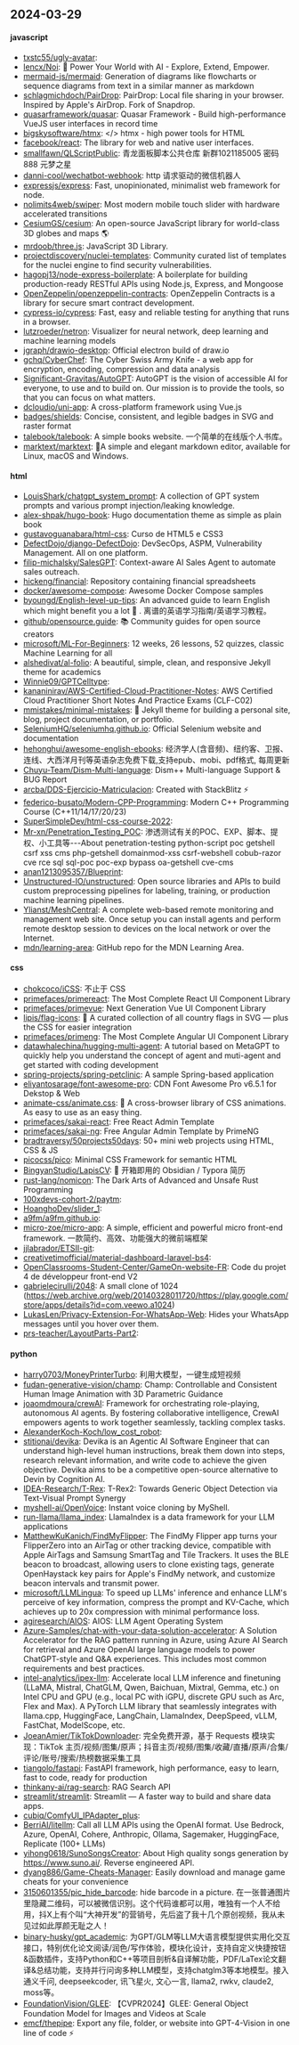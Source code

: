 ## 2024-03-29

#### javascript
* [txstc55/ugly-avatar](https://github.com/txstc55/ugly-avatar): 
* [lencx/Noi](https://github.com/lencx/Noi): 🚀 Power Your World with AI - Explore, Extend, Empower.
* [mermaid-js/mermaid](https://github.com/mermaid-js/mermaid): Generation of diagrams like flowcharts or sequence diagrams from text in a similar manner as markdown
* [schlagmichdoch/PairDrop](https://github.com/schlagmichdoch/PairDrop): PairDrop: Local file sharing in your browser. Inspired by Apple's AirDrop. Fork of Snapdrop.
* [quasarframework/quasar](https://github.com/quasarframework/quasar): Quasar Framework - Build high-performance VueJS user interfaces in record time
* [bigskysoftware/htmx](https://github.com/bigskysoftware/htmx): </> htmx - high power tools for HTML
* [facebook/react](https://github.com/facebook/react): The library for web and native user interfaces.
* [smallfawn/QLScriptPublic](https://github.com/smallfawn/QLScriptPublic): 青龙面板脚本公共仓库 新群1021185005 密码888 元梦之星
* [danni-cool/wechatbot-webhook](https://github.com/danni-cool/wechatbot-webhook): http 请求驱动的微信机器人
* [expressjs/express](https://github.com/expressjs/express): Fast, unopinionated, minimalist web framework for node.
* [nolimits4web/swiper](https://github.com/nolimits4web/swiper): Most modern mobile touch slider with hardware accelerated transitions
* [CesiumGS/cesium](https://github.com/CesiumGS/cesium): An open-source JavaScript library for world-class 3D globes and maps 🌎
* [mrdoob/three.js](https://github.com/mrdoob/three.js): JavaScript 3D Library.
* [projectdiscovery/nuclei-templates](https://github.com/projectdiscovery/nuclei-templates): Community curated list of templates for the nuclei engine to find security vulnerabilities.
* [hagopj13/node-express-boilerplate](https://github.com/hagopj13/node-express-boilerplate): A boilerplate for building production-ready RESTful APIs using Node.js, Express, and Mongoose
* [OpenZeppelin/openzeppelin-contracts](https://github.com/OpenZeppelin/openzeppelin-contracts): OpenZeppelin Contracts is a library for secure smart contract development.
* [cypress-io/cypress](https://github.com/cypress-io/cypress): Fast, easy and reliable testing for anything that runs in a browser.
* [lutzroeder/netron](https://github.com/lutzroeder/netron): Visualizer for neural network, deep learning and machine learning models
* [jgraph/drawio-desktop](https://github.com/jgraph/drawio-desktop): Official electron build of draw.io
* [gchq/CyberChef](https://github.com/gchq/CyberChef): The Cyber Swiss Army Knife - a web app for encryption, encoding, compression and data analysis
* [Significant-Gravitas/AutoGPT](https://github.com/Significant-Gravitas/AutoGPT): AutoGPT is the vision of accessible AI for everyone, to use and to build on. Our mission is to provide the tools, so that you can focus on what matters.
* [dcloudio/uni-app](https://github.com/dcloudio/uni-app): A cross-platform framework using Vue.js
* [badges/shields](https://github.com/badges/shields): Concise, consistent, and legible badges in SVG and raster format
* [talebook/talebook](https://github.com/talebook/talebook): A simple books website. 一个简单的在线版个人书库。
* [marktext/marktext](https://github.com/marktext/marktext): 📝A simple and elegant markdown editor, available for Linux, macOS and Windows.

#### html
* [LouisShark/chatgpt_system_prompt](https://github.com/LouisShark/chatgpt_system_prompt): A collection of GPT system prompts and various prompt injection/leaking knowledge.
* [alex-shpak/hugo-book](https://github.com/alex-shpak/hugo-book): Hugo documentation theme as simple as plain book
* [gustavoguanabara/html-css](https://github.com/gustavoguanabara/html-css): Curso de HTML5 e CSS3
* [DefectDojo/django-DefectDojo](https://github.com/DefectDojo/django-DefectDojo): DevSecOps, ASPM, Vulnerability Management. All on one platform.
* [filip-michalsky/SalesGPT](https://github.com/filip-michalsky/SalesGPT): Context-aware AI Sales Agent to automate sales outreach.
* [hickeng/financial](https://github.com/hickeng/financial): Repository containing financial spreadsheets
* [docker/awesome-compose](https://github.com/docker/awesome-compose): Awesome Docker Compose samples
* [byoungd/English-level-up-tips](https://github.com/byoungd/English-level-up-tips): An advanced guide to learn English which might benefit you a lot 🎉 . 离谱的英语学习指南/英语学习教程。
* [github/opensource.guide](https://github.com/github/opensource.guide): 📚 Community guides for open source creators
* [microsoft/ML-For-Beginners](https://github.com/microsoft/ML-For-Beginners): 12 weeks, 26 lessons, 52 quizzes, classic Machine Learning for all
* [alshedivat/al-folio](https://github.com/alshedivat/al-folio): A beautiful, simple, clean, and responsive Jekyll theme for academics
* [Winnie09/GPTCelltype](https://github.com/Winnie09/GPTCelltype): 
* [kananinirav/AWS-Certified-Cloud-Practitioner-Notes](https://github.com/kananinirav/AWS-Certified-Cloud-Practitioner-Notes): AWS Certified Cloud Practitioner Short Notes And Practice Exams (CLF-C02)
* [mmistakes/minimal-mistakes](https://github.com/mmistakes/minimal-mistakes): 📐 Jekyll theme for building a personal site, blog, project documentation, or portfolio.
* [SeleniumHQ/seleniumhq.github.io](https://github.com/SeleniumHQ/seleniumhq.github.io): Official Selenium website and documentation
* [hehonghui/awesome-english-ebooks](https://github.com/hehonghui/awesome-english-ebooks): 经济学人(含音频)、纽约客、卫报、连线、大西洋月刊等英语杂志免费下载,支持epub、mobi、pdf格式, 每周更新
* [Chuyu-Team/Dism-Multi-language](https://github.com/Chuyu-Team/Dism-Multi-language): Dism++ Multi-language Support & BUG Report
* [arcba/DDS-Ejercicio-Matriculacion](https://github.com/arcba/DDS-Ejercicio-Matriculacion): Created with StackBlitz ⚡️
* [federico-busato/Modern-CPP-Programming](https://github.com/federico-busato/Modern-CPP-Programming): Modern C++ Programming Course (C++11/14/17/20/23)
* [SuperSimpleDev/html-css-course-2022](https://github.com/SuperSimpleDev/html-css-course-2022): 
* [Mr-xn/Penetration_Testing_POC](https://github.com/Mr-xn/Penetration_Testing_POC): 渗透测试有关的POC、EXP、脚本、提权、小工具等---About penetration-testing python-script poc getshell csrf xss cms php-getshell domainmod-xss csrf-webshell cobub-razor cve rce sql sql-poc poc-exp bypass oa-getshell cve-cms
* [anan1213095357/Blueprint](https://github.com/anan1213095357/Blueprint): 
* [Unstructured-IO/unstructured](https://github.com/Unstructured-IO/unstructured): Open source libraries and APIs to build custom preprocessing pipelines for labeling, training, or production machine learning pipelines.
* [Ylianst/MeshCentral](https://github.com/Ylianst/MeshCentral): A complete web-based remote monitoring and management web site. Once setup you can install agents and perform remote desktop session to devices on the local network or over the Internet.
* [mdn/learning-area](https://github.com/mdn/learning-area): GitHub repo for the MDN Learning Area.

#### css
* [chokcoco/iCSS](https://github.com/chokcoco/iCSS): 不止于 CSS
* [primefaces/primereact](https://github.com/primefaces/primereact): The Most Complete React UI Component Library
* [primefaces/primevue](https://github.com/primefaces/primevue): Next Generation Vue UI Component Library
* [lipis/flag-icons](https://github.com/lipis/flag-icons): 🎏 A curated collection of all country flags in SVG — plus the CSS for easier integration
* [primefaces/primeng](https://github.com/primefaces/primeng): The Most Complete Angular UI Component Library
* [datawhalechina/hugging-multi-agent](https://github.com/datawhalechina/hugging-multi-agent): A tutorial based on MetaGPT to quickly help you understand the concept of agent and muti-agent and get started with coding development
* [spring-projects/spring-petclinic](https://github.com/spring-projects/spring-petclinic): A sample Spring-based application
* [eliyantosarage/font-awesome-pro](https://github.com/eliyantosarage/font-awesome-pro): CDN Font Awesome Pro v6.5.1 for Dekstop & Web
* [animate-css/animate.css](https://github.com/animate-css/animate.css): 🍿 A cross-browser library of CSS animations. As easy to use as an easy thing.
* [primefaces/sakai-react](https://github.com/primefaces/sakai-react): Free React Admin Template
* [primefaces/sakai-ng](https://github.com/primefaces/sakai-ng): Free Angular Admin Template by PrimeNG
* [bradtraversy/50projects50days](https://github.com/bradtraversy/50projects50days): 50+ mini web projects using HTML, CSS & JS
* [picocss/pico](https://github.com/picocss/pico): Minimal CSS Framework for semantic HTML
* [BingyanStudio/LapisCV](https://github.com/BingyanStudio/LapisCV): 📃 开箱即用的 Obsidian / Typora 简历
* [rust-lang/nomicon](https://github.com/rust-lang/nomicon): The Dark Arts of Advanced and Unsafe Rust Programming
* [100xdevs-cohort-2/paytm](https://github.com/100xdevs-cohort-2/paytm): 
* [HoanghoDev/slider_1](https://github.com/HoanghoDev/slider_1): 
* [a9fm/a9fm.github.io](https://github.com/a9fm/a9fm.github.io): 
* [micro-zoe/micro-app](https://github.com/micro-zoe/micro-app): A simple, efficient and powerful micro front-end framework. 一款简约、高效、功能强大的微前端框架
* [jjlabrador/ETSII-git](https://github.com/jjlabrador/ETSII-git): 
* [creativetimofficial/material-dashboard-laravel-bs4](https://github.com/creativetimofficial/material-dashboard-laravel-bs4): 
* [OpenClassrooms-Student-Center/GameOn-website-FR](https://github.com/OpenClassrooms-Student-Center/GameOn-website-FR): Code du projet 4 de développeur front-end V2
* [gabrielecirulli/2048](https://github.com/gabrielecirulli/2048): A small clone of 1024 (https://web.archive.org/web/20140328011720/https://play.google.com/store/apps/details?id=com.veewo.a1024)
* [LukasLen/Privacy-Extension-For-WhatsApp-Web](https://github.com/LukasLen/Privacy-Extension-For-WhatsApp-Web): Hides your WhatsApp messages until you hover over them.
* [prs-teacher/LayoutParts-Part2](https://github.com/prs-teacher/LayoutParts-Part2): 

#### python
* [harry0703/MoneyPrinterTurbo](https://github.com/harry0703/MoneyPrinterTurbo): 利用大模型，一键生成短视频
* [fudan-generative-vision/champ](https://github.com/fudan-generative-vision/champ): Champ: Controllable and Consistent Human Image Animation with 3D Parametric Guidance
* [joaomdmoura/crewAI](https://github.com/joaomdmoura/crewAI): Framework for orchestrating role-playing, autonomous AI agents. By fostering collaborative intelligence, CrewAI empowers agents to work together seamlessly, tackling complex tasks.
* [AlexanderKoch-Koch/low_cost_robot](https://github.com/AlexanderKoch-Koch/low_cost_robot): 
* [stitionai/devika](https://github.com/stitionai/devika): Devika is an Agentic AI Software Engineer that can understand high-level human instructions, break them down into steps, research relevant information, and write code to achieve the given objective. Devika aims to be a competitive open-source alternative to Devin by Cognition AI.
* [IDEA-Research/T-Rex](https://github.com/IDEA-Research/T-Rex): T-Rex2: Towards Generic Object Detection via Text-Visual Prompt Synergy
* [myshell-ai/OpenVoice](https://github.com/myshell-ai/OpenVoice): Instant voice cloning by MyShell.
* [run-llama/llama_index](https://github.com/run-llama/llama_index): LlamaIndex is a data framework for your LLM applications
* [MatthewKuKanich/FindMyFlipper](https://github.com/MatthewKuKanich/FindMyFlipper): The FindMy Flipper app turns your FlipperZero into an AirTag or other tracking device, compatible with Apple AirTags and Samsung SmartTag and Tile Trackers. It uses the BLE beacon to broadcast, allowing users to clone existing tags, generate OpenHaystack key pairs for Apple's FindMy network, and customize beacon intervals and transmit power.
* [microsoft/LLMLingua](https://github.com/microsoft/LLMLingua): To speed up LLMs' inference and enhance LLM's perceive of key information, compress the prompt and KV-Cache, which achieves up to 20x compression with minimal performance loss.
* [agiresearch/AIOS](https://github.com/agiresearch/AIOS): AIOS: LLM Agent Operating System
* [Azure-Samples/chat-with-your-data-solution-accelerator](https://github.com/Azure-Samples/chat-with-your-data-solution-accelerator): A Solution Accelerator for the RAG pattern running in Azure, using Azure AI Search for retrieval and Azure OpenAI large language models to power ChatGPT-style and Q&A experiences. This includes most common requirements and best practices.
* [intel-analytics/ipex-llm](https://github.com/intel-analytics/ipex-llm): Accelerate local LLM inference and finetuning (LLaMA, Mistral, ChatGLM, Qwen, Baichuan, Mixtral, Gemma, etc.) on Intel CPU and GPU (e.g., local PC with iGPU, discrete GPU such as Arc, Flex and Max). A PyTorch LLM library that seamlessly integrates with llama.cpp, HuggingFace, LangChain, LlamaIndex, DeepSpeed, vLLM, FastChat, ModelScope, etc.
* [JoeanAmier/TikTokDownloader](https://github.com/JoeanAmier/TikTokDownloader): 完全免费开源，基于 Requests 模块实现：TikTok 主页/视频/图集/原声；抖音主页/视频/图集/收藏/直播/原声/合集/评论/账号/搜索/热榜数据采集工具
* [tiangolo/fastapi](https://github.com/tiangolo/fastapi): FastAPI framework, high performance, easy to learn, fast to code, ready for production
* [thinkany-ai/rag-search](https://github.com/thinkany-ai/rag-search): RAG Search API
* [streamlit/streamlit](https://github.com/streamlit/streamlit): Streamlit — A faster way to build and share data apps.
* [cubiq/ComfyUI_IPAdapter_plus](https://github.com/cubiq/ComfyUI_IPAdapter_plus): 
* [BerriAI/litellm](https://github.com/BerriAI/litellm): Call all LLM APIs using the OpenAI format. Use Bedrock, Azure, OpenAI, Cohere, Anthropic, Ollama, Sagemaker, HuggingFace, Replicate (100+ LLMs)
* [yihong0618/SunoSongsCreator](https://github.com/yihong0618/SunoSongsCreator): About High quality songs generation by https://www.suno.ai/. Reverse engineered API.
* [dyang886/Game-Cheats-Manager](https://github.com/dyang886/Game-Cheats-Manager): Easily download and manage game cheats for your convenience
* [3150601355/pic_hide_barcode](https://github.com/3150601355/pic_hide_barcode): hide barcode in a picture. 在一张普通图片里隐藏二维码，可以被微信识别。这个代码谁都可以用，唯独有一个人不给用，抖X上有个叫“大神开发”的营销号，先后盗了我十几个原创视频，我从未见过如此厚颜无耻之人！
* [binary-husky/gpt_academic](https://github.com/binary-husky/gpt_academic): 为GPT/GLM等LLM大语言模型提供实用化交互接口，特别优化论文阅读/润色/写作体验，模块化设计，支持自定义快捷按钮&函数插件，支持Python和C++等项目剖析&自译解功能，PDF/LaTex论文翻译&总结功能，支持并行问询多种LLM模型，支持chatglm3等本地模型。接入通义千问, deepseekcoder, 讯飞星火, 文心一言, llama2, rwkv, claude2, moss等。
* [FoundationVision/GLEE](https://github.com/FoundationVision/GLEE): 【CVPR2024】GLEE: General Object Foundation Model for Images and Videos at Scale
* [emcf/thepipe](https://github.com/emcf/thepipe): Export any file, folder, or website into GPT-4-Vision in one line of code ⚡
